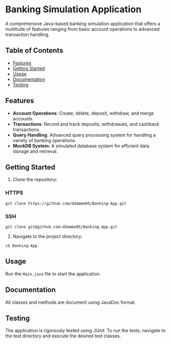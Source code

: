 # Banking Simulation Application

A comprehensive Java-based banking simulation application that offers a multitude of features ranging from basic account operations to advanced transaction handling.

## Table of Contents

- [Features](#features)
- [Getting Started](#getting-started)
- [Usage](#usage)
- [Documentation](#documentation)
- [Testing](#testing)

## Features

- **Account Operations**: Create, delete, deposit, withdraw, and merge accounts.
- **Transactions**: Record and track deposits, withdrawals, and cashback transactions.
- **Query Handling**: Advanced query processing system for handling a variety of banking operations.
- **MockDB System**: A simulated database system for efficient data storage and retrieval.

## Getting Started

1. Clone the repository:
### HTTPS
```git clone https://github.com/ddamme05/Banking-App.git```
### SSH 
```git clone git@github.com:ddamme05/Banking-App.git```

2. Navigate to the project directory:

```cd Banking-App```

## Usage

Run the `Main.java` file to start the application.

## Documentation

All classes and methods are document using JavaDoc format.

## Testing

The application is rigorously tested using JUnit. To run the tests, navigate to the test directory and execute the desired test classes.


